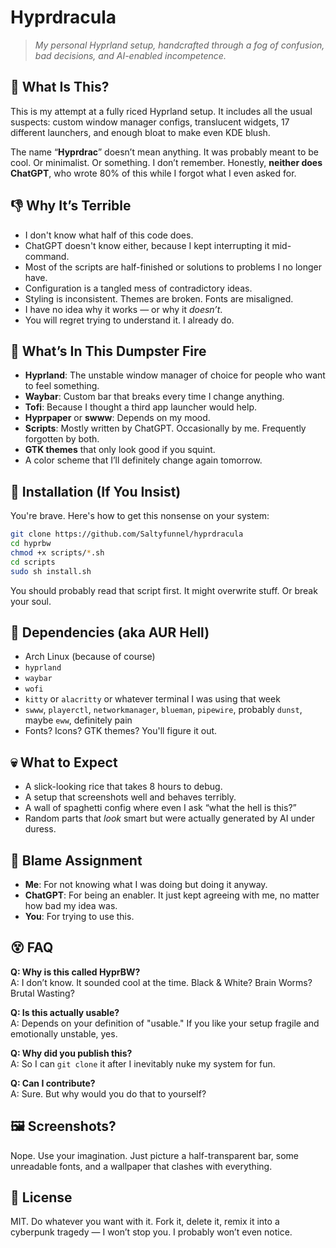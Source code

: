 # Hyprdracula

> *My personal Hyprland setup, handcrafted through a fog of confusion, bad decisions, and AI-enabled incompetence.*

## 🧨 What Is This?

This is my attempt at a fully riced Hyprland setup. It includes all the usual suspects: custom window manager configs, translucent widgets, 17 different launchers, and enough bloat to make even KDE blush.

The name “**Hyprdrac**” doesn’t mean anything. It was probably meant to be cool. Or minimalist. Or something. I don’t remember. Honestly, **neither does ChatGPT**, who wrote 80% of this while I forgot what I even asked for.

## 👎 Why It’s Terrible

- I don't know what half of this code does.
- ChatGPT doesn't know either, because I kept interrupting it mid-command.
- Most of the scripts are half-finished or solutions to problems I no longer have.
- Configuration is a tangled mess of contradictory ideas.
- Styling is inconsistent. Themes are broken. Fonts are misaligned.
- I have no idea why it works — or why it *doesn’t*.
- You will regret trying to understand it. I already do.

## 💾 What’s In This Dumpster Fire

- **Hyprland**: The unstable window manager of choice for people who want to feel something.
- **Waybar**: Custom bar that breaks every time I change anything.
- **Tofi**: Because I thought a third app launcher would help.
- **Hyprpaper** or **swww**: Depends on my mood.
- **Scripts**: Mostly written by ChatGPT. Occasionally by me. Frequently forgotten by both.
- **GTK themes** that only look good if you squint.
- A color scheme that I’ll definitely change again tomorrow.

## 🧠 Installation (If You Insist)

You're brave. Here's how to get this nonsense on your system:

```bash
git clone https://github.com/Saltyfunnel/hyprdracula
cd hyprbw
chmod +x scripts/*.sh
cd scripts
sudo sh install.sh
```

You should probably read that script first. It might overwrite stuff. Or break your soul.

## 🧩 Dependencies (aka AUR Hell)

- Arch Linux (because of course)
- `hyprland`
- `waybar`
- `wofi`
- `kitty` or `alacritty` or whatever terminal I was using that week
- `swww`, `playerctl`, `networkmanager`, `blueman`, `pipewire`, probably `dunst`, maybe `eww`, definitely pain
- Fonts? Icons? GTK themes? You'll figure it out.

## 💀 What to Expect

- A slick-looking rice that takes 8 hours to debug.
- A setup that screenshots well and behaves terribly.
- A wall of spaghetti config where even I ask “what the hell is this?”
- Random parts that *look* smart but were actually generated by AI under duress.

## 🤝 Blame Assignment

- **Me**: For not knowing what I was doing but doing it anyway.
- **ChatGPT**: For being an enabler. It just kept agreeing with me, no matter how bad my idea was.
- **You**: For trying to use this.

## 😵 FAQ

**Q: Why is this called HyprBW?**  
A: I don’t know. It sounded cool at the time. Black & White? Brain Worms? Brutal Wasting?

**Q: Is this actually usable?**  
A: Depends on your definition of "usable." If you like your setup fragile and emotionally unstable, yes.

**Q: Why did you publish this?**  
A: So I can `git clone` it after I inevitably nuke my system for fun.

**Q: Can I contribute?**  
A: Sure. But why would you do that to yourself?

## 🖼️ Screenshots?

Nope. Use your imagination. Just picture a half-transparent bar, some unreadable fonts, and a wallpaper that clashes with everything.

## 🧯 License

MIT. Do whatever you want with it. Fork it, delete it, remix it into a cyberpunk tragedy — I won’t stop you. I probably won’t even notice.
